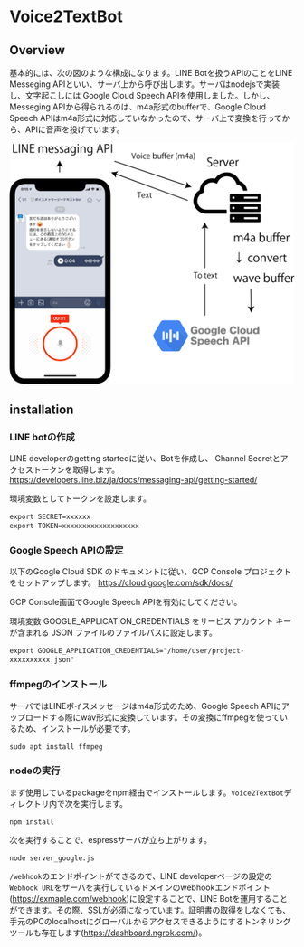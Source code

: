 # Voice2TextBot

## Overview

基本的には、次の図のような構成になります。LINE Botを扱うAPIのことをLINE Messeging APIといい、サーバ上から呼び出します。サーバはnodejsで実装し、文字起こしには Google Cloud Speech APIを使用しました。しかし、Messeging APIから得られるのは、m4a形式のbufferで、Google Cloud Speech APIはm4a形式に対応していなかったので、サーバ上で変換を行ってから、APIに音声を投げています。

![overview](https://raw.githubusercontent.com/tommy19970714/Voice2TextBot/master/docs/overview.png)

## installation

### LINE botの作成
LINE developerのgetting startedに従い、Botを作成し、 Channel Secretとアクセストークンを取得します。
https://developers.line.biz/ja/docs/messaging-api/getting-started/

環境変数としてトークンを設定します。

```
export SECRET=xxxxxx
export TOKEN=xxxxxxxxxxxxxxxxxxx
```

### Google Speech APIの設定
以下のGoogle Cloud SDK のドキュメントに従い、GCP Console プロジェクトをセットアップします。
https://cloud.google.com/sdk/docs/

GCP Console画面でGoogle Speech APIを有効にしてください。

環境変数 GOOGLE_APPLICATION_CREDENTIALS をサービス アカウント キーが含まれる JSON ファイルのファイルパスに設定します。

```
export GOOGLE_APPLICATION_CREDENTIALS="/home/user/project-xxxxxxxxxx.json"
```


### ffmpegのインストール

サーバではLINEボイスメッセージはm4a形式のため、Google Speech APIにアップロードする際にwav形式に変換しています。その変換にffmpegを使っているため、インストールが必要です。

```
sudo apt install ffmpeg
```

### nodeの実行

まず使用しているpackageをnpm経由でインストールします。`Voice2TextBot`ディレクトリ内で次を実行します。

```
npm install
```

次を実行することで、espressサーバが立ち上がります。

```
node server_google.js
```

`/webhook`のエンドポイントができるので、LINE developerページの設定の`Webhook URL`をサーバを実行しているドメインのwebhookエンドポイント(https://exmaple.com/webhook)に設定することで、LINE Botを運用することができます。その際、SSLが必須になっています。証明書の取得をしなくても、手元のPCのlocalhostにグローバルからアクセスできるようにするトンネリングツールも存在します(https://dashboard.ngrok.com/)。
